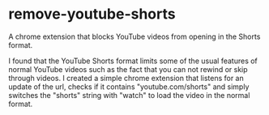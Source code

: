 # remove-youtube-shorts
A chrome extension that blocks YouTube videos from opening in the Shorts format.

I found that the YouTube Shorts format limits some of the usual features of normal YouTube videos such as the fact that you can not rewind or skip through videos. I created a simple chrome extension that listens for an update of the url, checks if it contains "youtube.com/shorts" and simply switches the "shorts" string with "watch" to load the video in the normal format.
